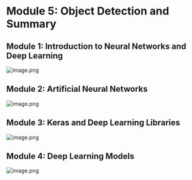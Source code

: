 

# Module 5: Object Detection and Summary
## Module 1: Introduction to Neural Networks and Deep Learning
![image.png](https://prod-files-secure.s3.us-west-2.amazonaws.com/03e82b26-cccb-4906-bb56-adabcbdc0655/a8d40bcb-c482-4026-8872-311e16b2dc63/image.png?X-Amz-Algorithm=AWS4-HMAC-SHA256&X-Amz-Content-Sha256=UNSIGNED-PAYLOAD&X-Amz-Credential=ASIAZI2LB466XADZ6ZWU%2F20250203%2Fus-west-2%2Fs3%2Faws4_request&X-Amz-Date=20250203T151553Z&X-Amz-Expires=3600&X-Amz-Security-Token=IQoJb3JpZ2luX2VjEP7%2F%2F%2F%2F%2F%2F%2F%2F%2F%2FwEaCXVzLXdlc3QtMiJGMEQCIHs%2FbnMK700PPf7NQ2WfPfxSwILUMMGH%2BMiLIr5nOUOtAiBT0BPRNMxmScXiz6dWrzredsoe%2FwmxWhubb%2FEmxvnT2Cr%2FAwgXEAAaDDYzNzQyMzE4MzgwNSIMgUXwYVHq5TjyFEEjKtwDhuLERoDM3k7%2BJW0CtkUlDL%2BD9spnT8JzLVj5nTfzthuTdo9VkX%2BorqKPEmorwFWz0wt253Bkh736jTGG1eFNwvtjOYexZy5Nxk%2FBvI3HGGoWnXqVvBLCufbNlSXOTabwW8ZRZbSZgwvymXhr7DTAVm95vgSF2DMeQfZYFfSryjSGNct%2Fs%2BxokMGXLjh%2FJwnWABx0U6nKUimK5m5CVupnhVp7ZDUl%2Bmm7WxtaQ1YwsgXlht%2BlCPhXbLo%2BLfcq9jCGiQQY9MjNwGosSEy0IKkBXegKowjIbRGHzDo4wvpqcFMFOJVSXNFhk8Ej3FE32M%2BKL2hcO10aFWXwpFTqxEnVjYYxlyZjiM4eoAbc05fWc6YSefO8fKShms%2FF6by15wFLpgViMZnk9rkxACYKfrPzGL7kcUlb8GquDssMzAzqIHl6sL%2BerMAmH2hNLl1e97ufzjtJzJsK5gXwmpBy7G81bnl4GNQqgjabL6G%2B0T8KHNEZ24snUWDCoV847X%2BmSO8wPFIQc%2BEV6eU5BhPD6e1%2FRegwMXu9NB%2FZXytQdC8WXAXornYxHXMPbeecnSNMuw2OdiRMGY7Liyqq9ORTdhcE87FbeOdUufnOpZuCT8oiV7nwWYc1f5weP8APWQQwq42DvQY6pgFXSjKM44YT%2FJvVI3GhrP8zvJDTJHHye4Bw%2FsZ%2FxX3Ck9WOYBA1QwpXRHn%2FoL2HP8cKd%2FkGzOeUm5c3NLNwAE4bBxDvAxDyIAq72nOMKjeJyU%2BiNPx3%2FPQMmOV1TVsxa71nXo2XjtUnKkWzpqyhlw7QgjcojlFx229CmNpYTQjA33L7smLlumhbFnP%2Bz7mtRsSslD61vIjaF3DQHh3X5kUHYQnuSYVn&X-Amz-Signature=1c425527fefc0f74fdc9223bedf70b286aea07b7811d7f43c83df4cb6b88cda8&X-Amz-SignedHeaders=host&x-id=GetObject)
## Module 2: Artificial Neural Networks
![image.png](https://prod-files-secure.s3.us-west-2.amazonaws.com/03e82b26-cccb-4906-bb56-adabcbdc0655/5157ca89-62da-41d9-a98f-6432b71047a9/image.png?X-Amz-Algorithm=AWS4-HMAC-SHA256&X-Amz-Content-Sha256=UNSIGNED-PAYLOAD&X-Amz-Credential=ASIAZI2LB466XADZ6ZWU%2F20250203%2Fus-west-2%2Fs3%2Faws4_request&X-Amz-Date=20250203T151553Z&X-Amz-Expires=3600&X-Amz-Security-Token=IQoJb3JpZ2luX2VjEP7%2F%2F%2F%2F%2F%2F%2F%2F%2F%2FwEaCXVzLXdlc3QtMiJGMEQCIHs%2FbnMK700PPf7NQ2WfPfxSwILUMMGH%2BMiLIr5nOUOtAiBT0BPRNMxmScXiz6dWrzredsoe%2FwmxWhubb%2FEmxvnT2Cr%2FAwgXEAAaDDYzNzQyMzE4MzgwNSIMgUXwYVHq5TjyFEEjKtwDhuLERoDM3k7%2BJW0CtkUlDL%2BD9spnT8JzLVj5nTfzthuTdo9VkX%2BorqKPEmorwFWz0wt253Bkh736jTGG1eFNwvtjOYexZy5Nxk%2FBvI3HGGoWnXqVvBLCufbNlSXOTabwW8ZRZbSZgwvymXhr7DTAVm95vgSF2DMeQfZYFfSryjSGNct%2Fs%2BxokMGXLjh%2FJwnWABx0U6nKUimK5m5CVupnhVp7ZDUl%2Bmm7WxtaQ1YwsgXlht%2BlCPhXbLo%2BLfcq9jCGiQQY9MjNwGosSEy0IKkBXegKowjIbRGHzDo4wvpqcFMFOJVSXNFhk8Ej3FE32M%2BKL2hcO10aFWXwpFTqxEnVjYYxlyZjiM4eoAbc05fWc6YSefO8fKShms%2FF6by15wFLpgViMZnk9rkxACYKfrPzGL7kcUlb8GquDssMzAzqIHl6sL%2BerMAmH2hNLl1e97ufzjtJzJsK5gXwmpBy7G81bnl4GNQqgjabL6G%2B0T8KHNEZ24snUWDCoV847X%2BmSO8wPFIQc%2BEV6eU5BhPD6e1%2FRegwMXu9NB%2FZXytQdC8WXAXornYxHXMPbeecnSNMuw2OdiRMGY7Liyqq9ORTdhcE87FbeOdUufnOpZuCT8oiV7nwWYc1f5weP8APWQQwq42DvQY6pgFXSjKM44YT%2FJvVI3GhrP8zvJDTJHHye4Bw%2FsZ%2FxX3Ck9WOYBA1QwpXRHn%2FoL2HP8cKd%2FkGzOeUm5c3NLNwAE4bBxDvAxDyIAq72nOMKjeJyU%2BiNPx3%2FPQMmOV1TVsxa71nXo2XjtUnKkWzpqyhlw7QgjcojlFx229CmNpYTQjA33L7smLlumhbFnP%2Bz7mtRsSslD61vIjaF3DQHh3X5kUHYQnuSYVn&X-Amz-Signature=c2dbf32f024f1b9618762aaafe5f03e894db8e4a93650ead4931516e64f9d905&X-Amz-SignedHeaders=host&x-id=GetObject)
## Module 3: Keras and Deep Learning Libraries
![image.png](https://prod-files-secure.s3.us-west-2.amazonaws.com/03e82b26-cccb-4906-bb56-adabcbdc0655/5089ce50-05f1-470d-ad42-42503bf1df5f/image.png?X-Amz-Algorithm=AWS4-HMAC-SHA256&X-Amz-Content-Sha256=UNSIGNED-PAYLOAD&X-Amz-Credential=ASIAZI2LB466XADZ6ZWU%2F20250203%2Fus-west-2%2Fs3%2Faws4_request&X-Amz-Date=20250203T151553Z&X-Amz-Expires=3600&X-Amz-Security-Token=IQoJb3JpZ2luX2VjEP7%2F%2F%2F%2F%2F%2F%2F%2F%2F%2FwEaCXVzLXdlc3QtMiJGMEQCIHs%2FbnMK700PPf7NQ2WfPfxSwILUMMGH%2BMiLIr5nOUOtAiBT0BPRNMxmScXiz6dWrzredsoe%2FwmxWhubb%2FEmxvnT2Cr%2FAwgXEAAaDDYzNzQyMzE4MzgwNSIMgUXwYVHq5TjyFEEjKtwDhuLERoDM3k7%2BJW0CtkUlDL%2BD9spnT8JzLVj5nTfzthuTdo9VkX%2BorqKPEmorwFWz0wt253Bkh736jTGG1eFNwvtjOYexZy5Nxk%2FBvI3HGGoWnXqVvBLCufbNlSXOTabwW8ZRZbSZgwvymXhr7DTAVm95vgSF2DMeQfZYFfSryjSGNct%2Fs%2BxokMGXLjh%2FJwnWABx0U6nKUimK5m5CVupnhVp7ZDUl%2Bmm7WxtaQ1YwsgXlht%2BlCPhXbLo%2BLfcq9jCGiQQY9MjNwGosSEy0IKkBXegKowjIbRGHzDo4wvpqcFMFOJVSXNFhk8Ej3FE32M%2BKL2hcO10aFWXwpFTqxEnVjYYxlyZjiM4eoAbc05fWc6YSefO8fKShms%2FF6by15wFLpgViMZnk9rkxACYKfrPzGL7kcUlb8GquDssMzAzqIHl6sL%2BerMAmH2hNLl1e97ufzjtJzJsK5gXwmpBy7G81bnl4GNQqgjabL6G%2B0T8KHNEZ24snUWDCoV847X%2BmSO8wPFIQc%2BEV6eU5BhPD6e1%2FRegwMXu9NB%2FZXytQdC8WXAXornYxHXMPbeecnSNMuw2OdiRMGY7Liyqq9ORTdhcE87FbeOdUufnOpZuCT8oiV7nwWYc1f5weP8APWQQwq42DvQY6pgFXSjKM44YT%2FJvVI3GhrP8zvJDTJHHye4Bw%2FsZ%2FxX3Ck9WOYBA1QwpXRHn%2FoL2HP8cKd%2FkGzOeUm5c3NLNwAE4bBxDvAxDyIAq72nOMKjeJyU%2BiNPx3%2FPQMmOV1TVsxa71nXo2XjtUnKkWzpqyhlw7QgjcojlFx229CmNpYTQjA33L7smLlumhbFnP%2Bz7mtRsSslD61vIjaF3DQHh3X5kUHYQnuSYVn&X-Amz-Signature=49c97b5b4c6893b31e179d449f2a6847b6591e562c781b04f30ff0e91a420d10&X-Amz-SignedHeaders=host&x-id=GetObject)
## Module 4: Deep Learning Models
![image.png](https://prod-files-secure.s3.us-west-2.amazonaws.com/03e82b26-cccb-4906-bb56-adabcbdc0655/4e22fcb0-cfbc-4d28-b961-b9b8fde071f0/image.png?X-Amz-Algorithm=AWS4-HMAC-SHA256&X-Amz-Content-Sha256=UNSIGNED-PAYLOAD&X-Amz-Credential=ASIAZI2LB466XADZ6ZWU%2F20250203%2Fus-west-2%2Fs3%2Faws4_request&X-Amz-Date=20250203T151553Z&X-Amz-Expires=3600&X-Amz-Security-Token=IQoJb3JpZ2luX2VjEP7%2F%2F%2F%2F%2F%2F%2F%2F%2F%2FwEaCXVzLXdlc3QtMiJGMEQCIHs%2FbnMK700PPf7NQ2WfPfxSwILUMMGH%2BMiLIr5nOUOtAiBT0BPRNMxmScXiz6dWrzredsoe%2FwmxWhubb%2FEmxvnT2Cr%2FAwgXEAAaDDYzNzQyMzE4MzgwNSIMgUXwYVHq5TjyFEEjKtwDhuLERoDM3k7%2BJW0CtkUlDL%2BD9spnT8JzLVj5nTfzthuTdo9VkX%2BorqKPEmorwFWz0wt253Bkh736jTGG1eFNwvtjOYexZy5Nxk%2FBvI3HGGoWnXqVvBLCufbNlSXOTabwW8ZRZbSZgwvymXhr7DTAVm95vgSF2DMeQfZYFfSryjSGNct%2Fs%2BxokMGXLjh%2FJwnWABx0U6nKUimK5m5CVupnhVp7ZDUl%2Bmm7WxtaQ1YwsgXlht%2BlCPhXbLo%2BLfcq9jCGiQQY9MjNwGosSEy0IKkBXegKowjIbRGHzDo4wvpqcFMFOJVSXNFhk8Ej3FE32M%2BKL2hcO10aFWXwpFTqxEnVjYYxlyZjiM4eoAbc05fWc6YSefO8fKShms%2FF6by15wFLpgViMZnk9rkxACYKfrPzGL7kcUlb8GquDssMzAzqIHl6sL%2BerMAmH2hNLl1e97ufzjtJzJsK5gXwmpBy7G81bnl4GNQqgjabL6G%2B0T8KHNEZ24snUWDCoV847X%2BmSO8wPFIQc%2BEV6eU5BhPD6e1%2FRegwMXu9NB%2FZXytQdC8WXAXornYxHXMPbeecnSNMuw2OdiRMGY7Liyqq9ORTdhcE87FbeOdUufnOpZuCT8oiV7nwWYc1f5weP8APWQQwq42DvQY6pgFXSjKM44YT%2FJvVI3GhrP8zvJDTJHHye4Bw%2FsZ%2FxX3Ck9WOYBA1QwpXRHn%2FoL2HP8cKd%2FkGzOeUm5c3NLNwAE4bBxDvAxDyIAq72nOMKjeJyU%2BiNPx3%2FPQMmOV1TVsxa71nXo2XjtUnKkWzpqyhlw7QgjcojlFx229CmNpYTQjA33L7smLlumhbFnP%2Bz7mtRsSslD61vIjaF3DQHh3X5kUHYQnuSYVn&X-Amz-Signature=c33e34b487c50eaf4aad1a50c2ddaae69ae1cad97674c483500083f992371cd7&X-Amz-SignedHeaders=host&x-id=GetObject)